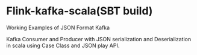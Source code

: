 # Flink-kafka-scala(SBT build)

Working Examples of JSON Format Kafka

Kafka Consumer and Producer with JSON serialization and Deserialization in scala using Case Class and JSON play API.
